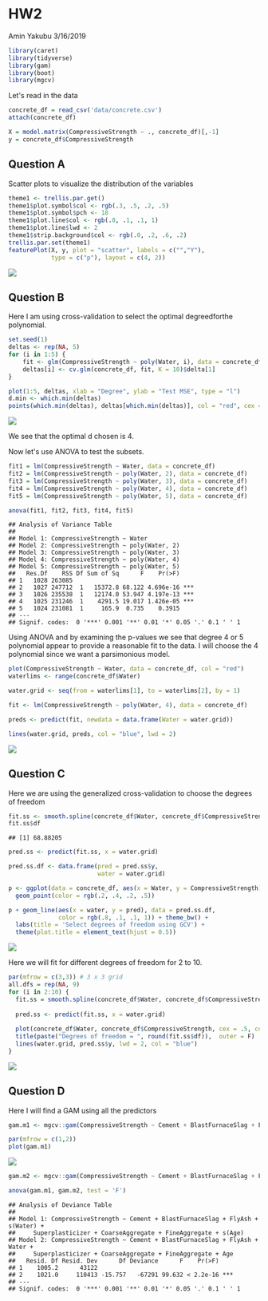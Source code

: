 HW2
================
Amin Yakubu
3/16/2019

``` r
library(caret)
library(tidyverse)
library(gam)
library(boot)
library(mgcv)
```

Let's read in the data

``` r
concrete_df = read_csv('data/concrete.csv')
attach(concrete_df)
```

``` r
X = model.matrix(CompressiveStrength ~ ., concrete_df)[,-1]
y = concrete_df$CompressiveStrength
```

Question A
----------

Scatter plots to visualize the distribution of the variables

``` r
theme1 <- trellis.par.get()
theme1$plot.symbol$col <- rgb(.3, .5, .2, .5)
theme1$plot.symbol$pch <- 18
theme1$plot.line$col <- rgb(.8, .1, .1, 1)
theme1$plot.line$lwd <- 2
theme1$strip.background$col <- rgb(.0, .2, .6, .2)
trellis.par.set(theme1)
featurePlot(X, y, plot = "scatter", labels = c("","Y"),
            type = c("p"), layout = c(4, 2))
```

![](HW2_files/figure-markdown_github/unnamed-chunk-4-1.png)

Question B
----------

Here I am using cross-validation to select the optimal degreedforthe polynomial.

``` r
set.seed(1)
deltas <- rep(NA, 5)
for (i in 1:5) {
    fit <- glm(CompressiveStrength ~ poly(Water, i), data = concrete_df)
    deltas[i] <- cv.glm(concrete_df, fit, K = 10)$delta[1]
}

plot(1:5, deltas, xlab = "Degree", ylab = "Test MSE", type = "l")
d.min <- which.min(deltas)
points(which.min(deltas), deltas[which.min(deltas)], col = "red", cex = 2, pch = 20)
```

![](HW2_files/figure-markdown_github/unnamed-chunk-5-1.png)

We see that the optimal d chosen is 4.

Now let's use ANOVA to test the subsets.

``` r
fit1 = lm(CompressiveStrength ~ Water, data = concrete_df)
fit2 = lm(CompressiveStrength ~ poly(Water, 2), data = concrete_df)
fit3 = lm(CompressiveStrength ~ poly(Water, 3), data = concrete_df)
fit4 = lm(CompressiveStrength ~ poly(Water, 4), data = concrete_df)
fit5 = lm(CompressiveStrength ~ poly(Water, 5), data = concrete_df)
```

``` r
anova(fit1, fit2, fit3, fit4, fit5)
```

    ## Analysis of Variance Table
    ## 
    ## Model 1: CompressiveStrength ~ Water
    ## Model 2: CompressiveStrength ~ poly(Water, 2)
    ## Model 3: CompressiveStrength ~ poly(Water, 3)
    ## Model 4: CompressiveStrength ~ poly(Water, 4)
    ## Model 5: CompressiveStrength ~ poly(Water, 5)
    ##   Res.Df    RSS Df Sum of Sq      F    Pr(>F)    
    ## 1   1028 263085                                  
    ## 2   1027 247712  1   15372.8 68.122 4.696e-16 ***
    ## 3   1026 235538  1   12174.0 53.947 4.197e-13 ***
    ## 4   1025 231246  1    4291.5 19.017 1.426e-05 ***
    ## 5   1024 231081  1     165.9  0.735    0.3915    
    ## ---
    ## Signif. codes:  0 '***' 0.001 '**' 0.01 '*' 0.05 '.' 0.1 ' ' 1

Using ANOVA and by examining the p-values we see that degree 4 or 5 polynomial appear to provide a reasonable fit to the data. I will choose the 4 polynomial since we want a parsimonious model.

``` r
plot(CompressiveStrength ~ Water, data = concrete_df, col = "red")
waterlims <- range(concrete_df$Water)

water.grid <- seq(from = waterlims[1], to = waterlims[2], by = 1)

fit <- lm(CompressiveStrength ~ poly(Water, 4), data = concrete_df)

preds <- predict(fit, newdata = data.frame(Water = water.grid))

lines(water.grid, preds, col = "blue", lwd = 2)
```

![](HW2_files/figure-markdown_github/unnamed-chunk-8-1.png)

Question C
----------

Here we are using the generalized cross-validation to choose the degrees of freedom

``` r
fit.ss <- smooth.spline(concrete_df$Water, concrete_df$CompressiveStrength)
fit.ss$df
```

    ## [1] 68.88205

``` r
pred.ss <- predict(fit.ss, x = water.grid)

pred.ss.df <- data.frame(pred = pred.ss$y,
                         water = water.grid)

p <- ggplot(data = concrete_df, aes(x = Water, y = CompressiveStrength)) +
  geom_point(color = rgb(.2, .4, .2, .5))

p + geom_line(aes(x = water, y = pred), data = pred.ss.df, 
              color = rgb(.8, .1, .1, 1)) + theme_bw() + 
  labs(title = 'Select degrees of freedom using GCV') + 
  theme(plot.title = element_text(hjust = 0.5))
```

![](HW2_files/figure-markdown_github/unnamed-chunk-9-1.png)

Here we will fit for different degrees of freedom for 2 to 10.

``` r
par(mfrow = c(3,3)) # 3 x 3 grid
all.dfs = rep(NA, 9)
for (i in 2:10) {
  fit.ss = smooth.spline(concrete_df$Water, concrete_df$CompressiveStrength, df = i)
  
  pred.ss <- predict(fit.ss, x = water.grid)
  
  plot(concrete_df$Water, concrete_df$CompressiveStrength, cex = .5, col = "darkgrey")
  title(paste("Degrees of freedom = ", round(fit.ss$df)),  outer = F)
  lines(water.grid, pred.ss$y, lwd = 2, col = "blue")
}
```

![](HW2_files/figure-markdown_github/unnamed-chunk-10-1.png)

Question D
----------

Here I will find a GAM using all the predictors

``` r
gam.m1 <- mgcv::gam(CompressiveStrength ~ Cement + BlastFurnaceSlag + FlyAsh + s(Water) + Superplasticizer + CoarseAggregate + FineAggregate + s(Age), data = concrete_df)

par(mfrow = c(1,2))
plot(gam.m1)
```

![](HW2_files/figure-markdown_github/unnamed-chunk-11-1.png)

``` r
gam.m2 <- mgcv::gam(CompressiveStrength ~ Cement + BlastFurnaceSlag + FlyAsh + Water + Superplasticizer + CoarseAggregate + FineAggregate + Age, data = concrete_df)

anova(gam.m1, gam.m2, test = 'F')
```

    ## Analysis of Deviance Table
    ## 
    ## Model 1: CompressiveStrength ~ Cement + BlastFurnaceSlag + FlyAsh + s(Water) + 
    ##     Superplasticizer + CoarseAggregate + FineAggregate + s(Age)
    ## Model 2: CompressiveStrength ~ Cement + BlastFurnaceSlag + FlyAsh + Water + 
    ##     Superplasticizer + CoarseAggregate + FineAggregate + Age
    ##   Resid. Df Resid. Dev      Df Deviance      F    Pr(>F)    
    ## 1    1005.2      43122                                      
    ## 2    1021.0     110413 -15.757   -67291 99.632 < 2.2e-16 ***
    ## ---
    ## Signif. codes:  0 '***' 0.001 '**' 0.01 '*' 0.05 '.' 0.1 ' ' 1
